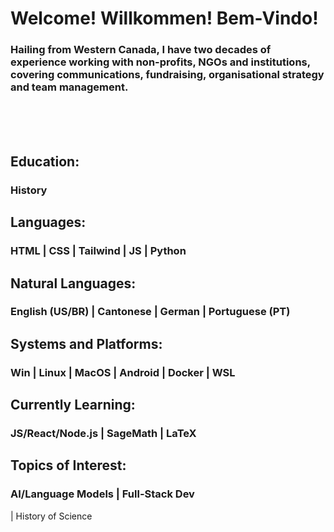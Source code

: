 <h1>Welcome! Willkommen! Bem-Vindo!</h1>
<h3>Hailing from Western Canada, I have two decades of experience working with non-profits, NGOs and institutions, covering communications, fundraising, organisational strategy and team management.</h3>

<br><br><br>

<h2>Education:</h2>
<h3>History</h3>

<h2>Languages:</h2>
<h3>HTML | CSS | Tailwind | JS | Python</h3>

<h2>Natural Languages:</h2>
<h3>English (US/BR) | Cantonese | German | Portuguese (PT)</h3>

<h2>Systems and Platforms:</h2>
<h3>Win | Linux | MacOS | Android | Docker | WSL</h3>

<h2>Currently Learning:</h2>
<h3>JS/React/Node.js | SageMath | LaTeX</h3>

<h2>Topics of Interest:</h2>
<h3>AI/Language Models | Full-Stack Dev</h3> | History of Science




